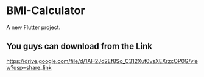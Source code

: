 # BMI-Calculator

A new Flutter project.

## You guys can download from the Link
https://drive.google.com/file/d/1AH2Jd2Ef8So_C312Xut0vsXEXrzcOP0G/view?usp=share_link
